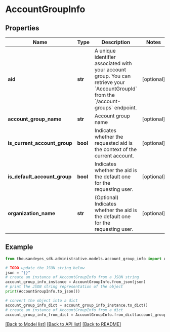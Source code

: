 # AccountGroupInfo


## Properties

Name | Type | Description | Notes
------------ | ------------- | ------------- | -------------
**aid** | **str** | A unique identifier associated with your account group. You can retrieve your &#x60;AccountGroupId&#x60; from the &#x60;/account-groups&#x60; endpoint. | [optional] 
**account_group_name** | **str** | Account group name | [optional] 
**is_current_account_group** | **bool** | Indicates whether the requested aid is the context of the current account. | [optional] 
**is_default_account_group** | **bool** | Indicates whether the aid is the default one for the requesting user. | [optional] 
**organization_name** | **str** | (Optional) Indicates whether the aid is the default one for the requesting user. | [optional] 

## Example

```python
from thousandeyes_sdk.administrative.models.account_group_info import AccountGroupInfo

# TODO update the JSON string below
json = "{}"
# create an instance of AccountGroupInfo from a JSON string
account_group_info_instance = AccountGroupInfo.from_json(json)
# print the JSON string representation of the object
print(AccountGroupInfo.to_json())

# convert the object into a dict
account_group_info_dict = account_group_info_instance.to_dict()
# create an instance of AccountGroupInfo from a dict
account_group_info_from_dict = AccountGroupInfo.from_dict(account_group_info_dict)
```
[[Back to Model list]](../README.md#documentation-for-models) [[Back to API list]](../README.md#documentation-for-api-endpoints) [[Back to README]](../README.md)


